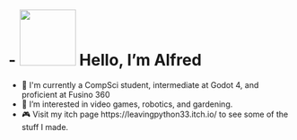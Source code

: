 <h1> <strong>- <img src="https://media.tenor.com/SNL9_xhZl9oAAAAi/waving-hand-joypixels.gif" width = "100"> Hello, I’m Alfred </strong></h1>
<ul>
  <li>👦 I'm currently a CompSci student, intermediate at Godot 4, and proficient at Fusino 360</li>
  <li>🌱 I’m interested in video games, robotics, and gardening.</li>
  <li>🎮 Visit my itch page https://leavingpython33.itch.io/ to see some of the stuff I made.</li>
</ul>
<br>
<!---
LeavingPython33/LeavingPython33 is a ✨ special ✨ repository because its `README.md` (this file) appears on your GitHub profile.
You can click the Preview link to take a look at your changes.
--->
